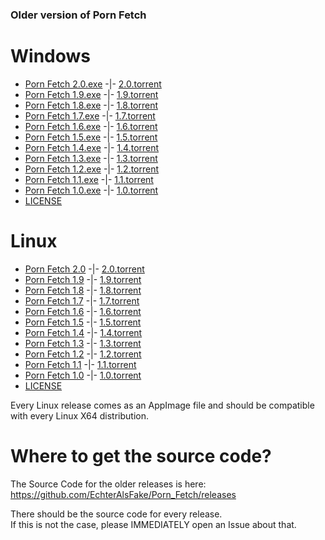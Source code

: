 ### Older version of Porn Fetch

# Windows

* [Porn Fetch 2.0.exe](https://drive.google.com/uc?export=download&id=1PmPjSGxC_Gq63jWrI9-7yFL2K-2WGop3) -|- [2.0.torrent](https://drive.google.com/uc?export=download&id=1lozMiv43jhsU6IZYbtR-gMXdadLLzRTX)
* [Porn Fetch 1.9.exe](https://drive.google.com/uc?export=download&id=16rt51EzFY1q_-DrPMRycg9qMoXxzwOSw) -|-  [1.9.torrent](https://drive.google.com/uc?export=download&id=18jIqEWo16DN6JaE9Vb114GZwZhOicRBQ)
* [Porn Fetch 1.8.exe](https://drive.google.com/uc?export=download&id=1IxYPtU2lPqHZIFfSVNDoO3Z3FWMp_UoQ) -|-  [1.8.torrent](https://drive.google.com/uc?export=download&id=1pt2ulnfA43uZE38r9v_ygm29FTihH4Lg)
* [Porn Fetch 1.7.exe](https://drive.google.com/uc?export=download&id=1Mj67JCLfbZ0yjvJzeoli-_SHRJbNDbZo) -|-  [1.7.torrent](https://drive.google.com/uc?export=download&id=14tvA3U3Wacu0Hk-VZ_DJoKbUpmlUiRk6)
* [Porn Fetch 1.6.exe](https://drive.google.com/uc?export=download&id=1Ok4iHIBOFlTa0hXifLql0TRy-8JwC39D) -|-  [1.6.torrent](https://drive.google.com/uc?export=download&id=15XgVFhjVVMGbbiFnK4PJhAa86jVooWEc)
* [Porn Fetch 1.5.exe](https://drive.google.com/uc?export=download&id=1eCl1xmkMQlqN-moWsqSIcZ16oDB5kaF_) -|-  [1.5.torrent](https://drive.google.com/uc?export=download&id=1WA0W56uhBd3prwHZo212SVsIz62nmikz)
* [Porn Fetch 1.4.exe](https://drive.google.com/uc?export=download&id=1sur_U5h_j7jjwF_Cj3IaLzz1mRg1YqK6) -|-  [1.4.torrent](https://drive.google.com/uc?export=download&id=1dBWwyAhOhzEn37nAmatvkNsgbxo2_ovF) 
* [Porn Fetch 1.3.exe](https://drive.google.com/uc?export=download&id=15pUQDXyqVGOXVMbSIcihYsuu7z6dKRan) -|-  [1.3.torrent](https://drive.google.com/uc?export=download&id=1OxRHrNN43APUZJ3o-1QhHqK-XMVYTZ7w)
* [Porn Fetch 1.2.exe](https://drive.google.com/uc?export=download&id=156z1RNcSQSXUPSkO8sXG6U-r_wdmrB2d) -|-  [1.2.torrent](https://drive.google.com/uc?export=download&id=1fNL6WCY47Y1B5vRc4iLttc6UXquCyJVr)
* [Porn Fetch 1.1.exe](https://drive.google.com/uc?export=download&id=1Tt-siUB9siSMx4etcNvkZ0e4srbiVlr9) -|-  [1.1.torrent](https://drive.google.com/uc?export=download&id=1iphVY0FKV8u5PeBm1F8WlOqAWsUuZYWp)
* [Porn Fetch 1.0.exe](https://drive.google.com/uc?export=download&id=19EUh8DgiMnZTa2lQPldIWhuOR6Y3XMiZ) -|-  [1.0.torrent](https://drive.google.com/uc?export=download&id=1T1RcqwTtBEAW5y29l6f1SXjZjbG_KJ_e)
* [LICENSE](https://drive.google.com/uc?export=download&id=1V5pgayZB9_cv7nlon55r80-hMKiAwWC2) 



# Linux

* [Porn Fetch 2.0](https://drive.google.com/uc?export=download&id=1jryhk9jx0NcH5gkLDe3dQVwUdh-cAYLs) -|- [2.0.torrent](https://drive.google.com/uc?export=download&id=1j17oyyOIShGGYTDcC-qvS6bqFTfd_kmE)
* [Porn Fetch 1.9](https://drive.google.com/uc?export=download&id=1mMUXMPpNOtl4Mu66ELuj4oNRNi3D7yJf) -|-  [1.9.torrent](https://drive.google.com/uc?export=download&id=1laHVNRbI7z_FLwX4RB-ToLUxSnVhedKN)
* [Porn Fetch 1.8](https://drive.google.com/uc?export=download&id=11mo-bKMVnJNgVzi6gEP4bcPP42ziULCs) -|-  [1.8.torrent](https://drive.google.com/uc?export=download&id=1-VkvcAmtkKb0IVeej0a8Rn9CRLiTExp-)
* [Porn Fetch 1.7](https://drive.google.com/uc?export=download&id=1OaLZM6enAKY8B6M6qjPXi-yy4TKffC0v) -|-  [1.7.torrent](https://drive.google.com/uc?export=download&id=1S2WUhvc-EKwtBNY5CPdKaqnGpCFBV2KV)
* [Porn Fetch 1.6](https://drive.google.com/uc?export=download&id=1JMqEIhdLwHtB2c34qZpVDUv1fkIsGE3l) -|-  [1.6.torrent](https://drive.google.com/uc?export=download&id=1h2SAv6ZJaafmdclvZJia0bI0az5p_H0y)
* [Porn Fetch 1.5](https://drive.google.com/uc?export=download&id=1t1U_C86p-3AC7GW1HFKWwt4yaTBkEmOR) -|-  [1.5.torrent](https://drive.google.com/uc?export=download&id=1_r6Kn7X-WKCFIvRmqhZsIp9UA4Uxtrpo)
* [Porn Fetch 1.4](https://drive.google.com/uc?export=download&id=1GkF0vuwxLn1jDaPQoqHdaokqSLjJIXIp) -|-  [1.4.torrent](https://drive.google.com/uc?export=download&id=17SxQ4nge9MYHrdL3Fk4DOjNvi87P6JqI)
* [Porn Fetch 1.3](https://drive.google.com/uc?export=download&id=1fmKO3HZbddhx1NtKRw2Pexro0jy5t7HP) -|-  [1.3.torrent](https://drive.google.com/uc?export=download&id=14wf_fvSRWbmb-0iKPmhx-lpDB5qR81IA)
* [Porn Fetch 1.2](https://drive.google.com/uc?export=download&id=1Z_S1F74y8lF9crM1aWus3MiO8Yqt92YQ) -|-  [1.2.torrent](https://drive.google.com/uc?export=download&id=11j38UIJR4Zu-FgeoeNKlFnHUnV-VGUMQ)
* [Porn Fetch 1.1](https://drive.google.com/uc?export=download&id=1-fghgnBv1tfkW5z5qY491KvXfWtyj0TP) -|-  [1.1.torrent](https://drive.google.com/uc?export=download&id=1oxbJs52c693yFHB57ygRA9hQefgrfPrN)
* [Porn Fetch 1.0](https://drive.google.com/uc?export=download&id=1l3SMGTdt01yjqFOOwpgiKt029087SWwy) -|-  [1.0.torrent](https://drive.google.com/uc?export=download&id=19AXf7cI5INjIqiGAnyRKBs6_BvAop9YV)
* [LICENSE](https://drive.google.com/uc?export=download&id=1V5pgayZB9_cv7nlon55r80-hMKiAwWC2)


Every Linux release comes as an AppImage file and should be compatible with every Linux X64 distribution.

# Where to get the source code?

The Source Code for the older releases is here: https://github.com/EchterAlsFake/Porn_Fetch/releases

There should be the source code for every release.
<br>If this is not the case, please IMMEDIATELY open an Issue about that.




